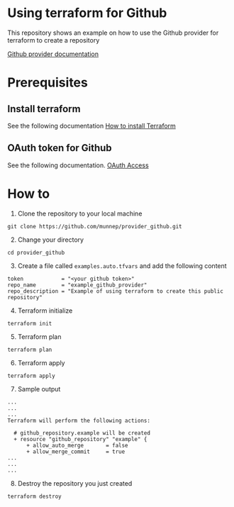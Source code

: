 # Using terraform for Github

This repository shows an example on how to use the Github provider for terraform to create a repository

[Github provider documentation](https://registry.terraform.io/providers/integrations/github/latest/docs)

# Prerequisites

## Install terraform  
See the following documentation [How to install Terraform](https://learn.hashicorp.com/tutorials/terraform/install-cli)

## OAuth token for Github
See the following documentation. [OAuth Access](https://docs.github.com/en/authentication/keeping-your-account-and-data-secure/creating-a-personal-access-token) 

# How to

1. Clone the repository to your local machine
```
git clone https://github.com/munnep/provider_github.git
```
2. Change your directory
```
cd provider_github
```
3. Create a file called ```examples.auto.tfvars``` and add the following content
```
token            = "<your github token>"
repo_name        = "example_github_provider"
repo_description = "Example of using terraform to create this public repository"
```
4. Terraform initialize
```
terraform init
```
5. Terraform plan
```
terraform plan
```
6. Terraform apply
```
terraform apply
```
7. Sample output
```
...
...
...
Terraform will perform the following actions:

  # github_repository.example will be created
  + resource "github_repository" "example" {
      + allow_auto_merge       = false
      + allow_merge_commit     = true
...
...
...
```
8. Destroy the repository you just created
```
terraform destroy
```